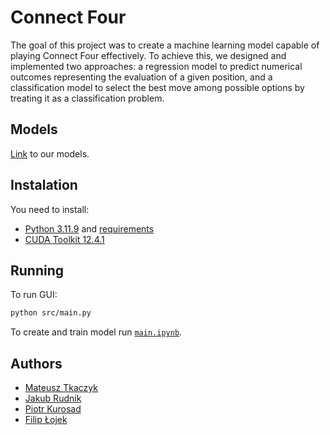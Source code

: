 # Connect Four

The goal of this project was to create a machine learning model capable of playing Connect Four effectively. To achieve this, we designed and implemented two approaches: a regression model to predict numerical outcomes representing the evaluation of a given position, and a classification model to select the best move among possible options by treating it as a classification problem.

## Models

[Link](https://drive.google.com/drive/folders/1q3JHONAxRItecoQ6i5aR-O7R6aEytl6b?usp=sharing) to our models.

## Instalation

You need to install:

- [Python 3.11.9](https://www.python.org/downloads/release/python-3119/) and [requirements](requirements.txt)
- [CUDA Toolkit 12.4.1](https://developer.nvidia.com/cuda-downloads)

## Running

To run GUI:

```sh
python src/main.py
```

To create and train model run [`main.ipynb`](regression/main.ipynb).

## Authors

- [Mateusz Tkaczyk](https://github.com/Mateusz0507)
- [Jakub Rudnik](https://github.com/zeraye)
- [Piotr Kurosad](https://github.com/Zekken7294)
- [Filip Łojek](https://github.com/lojson1)
